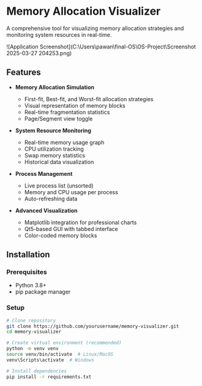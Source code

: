 # Memory Allocation Visualizer

A comprehensive tool for visualizing memory allocation strategies and monitoring system resources in real-time.

![Application Screenshot](C:\Users\pawan\final-OS\OS-Project\Screenshot 2025-03-27 204253.png) <!-- Add actual screenshot later -->

## Features

- **Memory Allocation Simulation**
  - First-fit, Best-fit, and Worst-fit allocation strategies
  - Visual representation of memory blocks
  - Real-time fragmentation statistics
  - Page/Segment view toggle

- **System Resource Monitoring**
  - Real-time memory usage graph
  - CPU utilization tracking
  - Swap memory statistics
  - Historical data visualization

- **Process Management**
  - Live process list (unsorted)
  - Memory and CPU usage per process
  - Auto-refreshing data

- **Advanced Visualization**
  - Matplotlib integration for professional charts
  - Qt5-based GUI with tabbed interface
  - Color-coded memory blocks

## Installation

### Prerequisites
- Python 3.8+
- pip package manager

### Setup
```bash
# Clone repository
git clone https://github.com/yourusername/memory-visualizer.git
cd memory-visualizer

# Create virtual environment (recommended)
python -m venv venv
source venv/bin/activate  # Linux/MacOS
venv\Scripts\activate  # Windows

# Install dependencies
pip install -r requirements.txt
